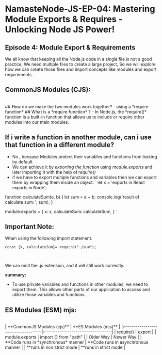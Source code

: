 # NamasteNode-JS-EP-04: Mastering Module Exports & Requires - Unlocking Node JS Power!
**Episode 4: Module Export & Requirements**
---------------------------------------------------------------- 
We all know that keeping all the Node.js code in a single file is not a good practice, We need multiple files to create a large project, So we will explore how we can create those files and import concepts like modules and export requirements.
<br>

## CommonJS Modules (CJS):
<br>
## How do we make the two modules work together?
- using a *require function*
## What is a *require function* ?
- In Node.js, the *require()* function is a built-in function that allows us to include or require other modules into our main modules.

## If i write a function in another module, can i use that function in a different module?
- No , because Modules protect their variables and functions from leaking by default.
- We can achieve it by *exporting the function* using *module.exports* and later importing it with the help of *require()*
- if we have to export multiple functions and variables then we can export them by wrapping them inside an object.
` let x = 'exports in React exports in Node';

function calculateSum(a, b) {
    let sum = a + b;
    console.log('result of calculate sum: ', sum);
}

module.exports = {
    x: x,
    calculateSum: calculateSum,
}
`
## Important Note: 
When using the following import statement:
<br>

` const {x, calculateSum}= require("./sum"); `

<br>

We can omit the .js extension, and it will still work correctly.

**summary:** 
- To use private variables and functions in other modules, we need to export them. This allows other parts of our application to access and utilize those variables and functions.

## ES Modules (ESM) mjs:
<br>
|      **CommonJS Modules (cjs)**     |        **ES Modules (mjs)**        |
|:-----------------------------------:|:----------------------------------:|
|              require()              |               export               |
|            module.exports           |        import {} from "path"       |
|              Older Way              |              Newer Way             |
| **Code runs in *synchronous* manner | **Code runs in asynchronous manner |
| **runs in non strict mode           | **runs in strict mode              |